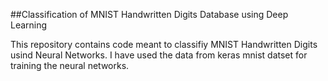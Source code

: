 ##Classification of MNIST Handwritten Digits Database using Deep Learning

This repository contains code meant to classifiy MNIST Handwritten Digits usind Neural Networks. I have used the data from keras mnist datset for training the neural networks.
